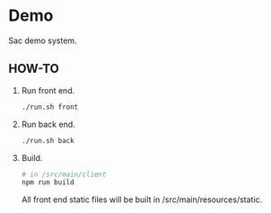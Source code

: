 # Demo

Sac demo system.



## HOW-TO

1. Run front end.

   ```bash
   ./run.sh front
   ```

2. Run back end.

   ```bash
   ./run.sh back
   ```

3. Build.

   ```bash
   # in /src/main/client
   npm run build
   ```

   All front end static files will be built in /src/main/resources/static.

